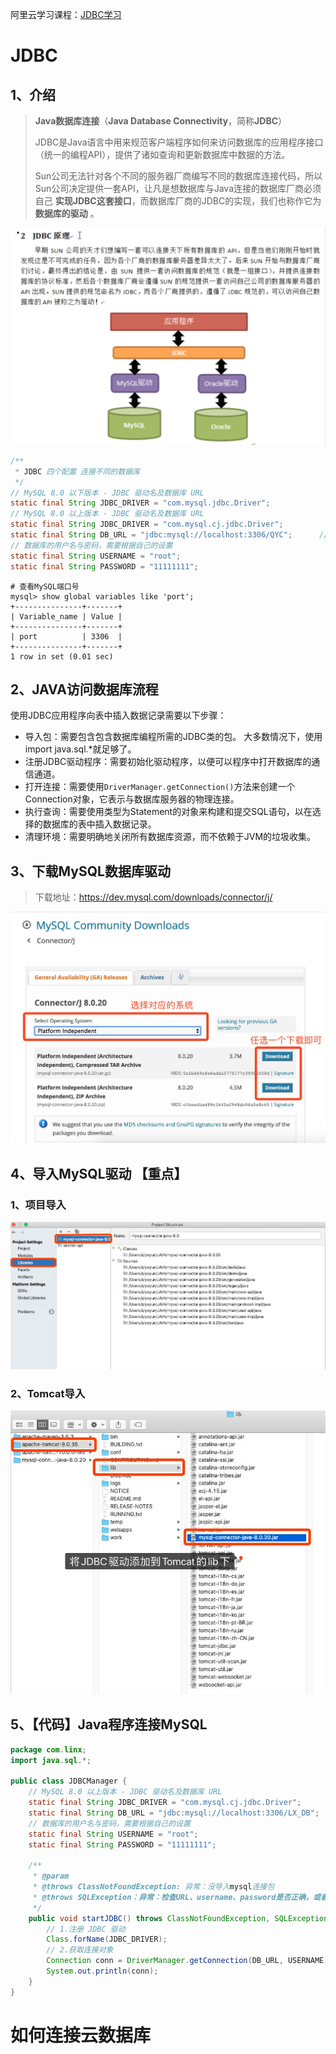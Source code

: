 阿里云学习课程：[JDBC学习](https://developer.aliyun.com/learning/course/29/detail/628)

# JDBC

## 1、介绍

> **Java数据库连接**（**Java Database Connectivity**，简称**JDBC**）
>
> JDBC是Java语言中用来规范客户端程序如何来访问数据库的应用程序接口（统一的编程API），提供了诸如查询和更新数据库中数据的方法。
>
> Sun公司无法针对各个不同的服务器厂商编写不同的数据库连接代码，所以Sun公司决定提供一套API，让凡是想数据库与Java连接的数据库厂商必须自己 **实现JDBC这套接口**，而数据库厂商的JDBC的实现，我们也称作它为 **数据库的驱动** 。

![](media_JDBC/000.png)



```java
/**
 * JDBC 四个配置 连接不同的数据库
 */
// MySQL 8.0 以下版本 - JDBC 驱动名及数据库 URL
static final String JDBC_DRIVER = "com.mysql.jdbc.Driver";
// MySQL 8.0 以上版本 - JDBC 驱动名及数据库 URL
static final String JDBC_DRIVER = "com.mysql.cj.jdbc.Driver";
static final String DB_URL = "jdbc:mysql://localhost:3306/QYC";      // 端口号可通过命令查看
// 数据库的用户名与密码，需要根据自己的设置
static final String USERNAME = "root";
static final String PASSWORD = "11111111";
```

```shell
# 查看MySQL端口号
mysql> show global variables like 'port';
+---------------+-------+
| Variable_name | Value |
+---------------+-------+
| port          | 3306  |
+---------------+-------+
1 row in set (0.01 sec)
```



## 2、JAVA访问数据库流程

使用JDBC应用程序向表中插入数据记录需要以下步骤：

* 导入包：需要包含包含数据库编程所需的JDBC类的包。 大多数情况下，使用import java.sql.*就足够了。
* 注册JDBC驱动程序：需要初始化驱动程序，以便可以程序中打开数据库的通信通道。
* 打开连接：需要使用`DriverManager.getConnection()`方法来创建一个Connection对象，它表示与数据库服务器的物理连接。
* 执行查询：需要使用类型为Statement的对象来构建和提交SQL语句，以在选择的数据库的表中插入数据记录。
* 清理环境：需要明确地关闭所有数据库资源，而不依赖于JVM的垃圾收集。



## 3、下载MySQL数据库驱动

> 下载地址：https://dev.mysql.com/downloads/connector/j/

![](media_JDBC/001.jpg)



## 4、导入MySQL驱动 【重点】

### 1、项目导入

![](media_JDBC/002.jpg)

### 2、Tomcat导入

![](media_JDBC/003.jpg)



## 5、【代码】Java程序连接MySQL

```java
package com.linx;
import java.sql.*;

public class JDBCManager {
    // MySQL 8.0 以上版本 - JDBC 驱动名及数据库 URL
    static final String JDBC_DRIVER = "com.mysql.cj.jdbc.Driver";
    static final String DB_URL = "jdbc:mysql://localhost:3306/LX_DB";
    // 数据库的用户名与密码，需要根据自己的设置
    static final String USERNAME = "root";
    static final String PASSWORD = "11111111";

    /**
     * @param
     * @throws ClassNotFoundException: 异常：没导入mysql连接包
     * @throws SQLException：异常：检查URL、username、password是否正确，或者MySQL没有启动
     */
    public void startJDBC() throws ClassNotFoundException, SQLException {
        // 1.注册 JDBC 驱动
        Class.forName(JDBC_DRIVER);
        // 2.获取连接对象
        Connection conn = DriverManager.getConnection(DB_URL, USERNAME, PASSWORD);
        System.out.println(conn);
    }
}
```







# 如何连接云数据库





